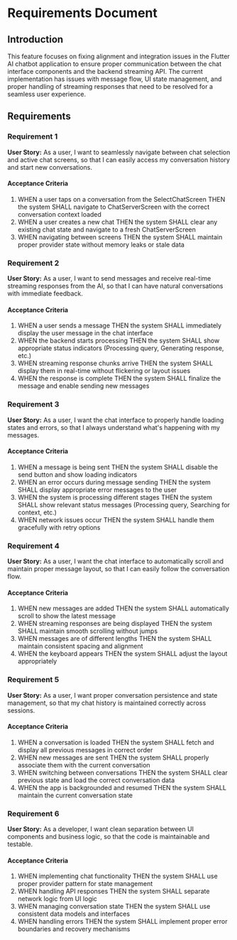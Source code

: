 # Requirements Document

## Introduction

This feature focuses on fixing alignment and integration issues in the Flutter AI chatbot application to ensure proper communication between the chat interface components and the backend streaming API. The current implementation has issues with message flow, UI state management, and proper handling of streaming responses that need to be resolved for a seamless user experience.

## Requirements

### Requirement 1

**User Story:** As a user, I want to seamlessly navigate between chat selection and active chat screens, so that I can easily access my conversation history and start new conversations.

#### Acceptance Criteria

1. WHEN a user taps on a conversation from the SelectChatScreen THEN the system SHALL navigate to ChatServerScreen with the correct conversation context loaded
2. WHEN a user creates a new chat THEN the system SHALL clear any existing chat state and navigate to a fresh ChatServerScreen
3. WHEN navigating between screens THEN the system SHALL maintain proper provider state without memory leaks or stale data

### Requirement 2

**User Story:** As a user, I want to send messages and receive real-time streaming responses from the AI, so that I can have natural conversations with immediate feedback.

#### Acceptance Criteria

1. WHEN a user sends a message THEN the system SHALL immediately display the user message in the chat interface
2. WHEN the backend starts processing THEN the system SHALL show appropriate status indicators (Processing query, Generating response, etc.)
3. WHEN streaming response chunks arrive THEN the system SHALL display them in real-time without flickering or layout issues
4. WHEN the response is complete THEN the system SHALL finalize the message and enable sending new messages

### Requirement 3

**User Story:** As a user, I want the chat interface to properly handle loading states and errors, so that I always understand what's happening with my messages.

#### Acceptance Criteria

1. WHEN a message is being sent THEN the system SHALL disable the send button and show loading indicators
2. WHEN an error occurs during message sending THEN the system SHALL display appropriate error messages to the user
3. WHEN the system is processing different stages THEN the system SHALL show relevant status messages (Processing query, Searching for context, etc.)
4. WHEN network issues occur THEN the system SHALL handle them gracefully with retry options

### Requirement 4

**User Story:** As a user, I want the chat interface to automatically scroll and maintain proper message layout, so that I can easily follow the conversation flow.

#### Acceptance Criteria

1. WHEN new messages are added THEN the system SHALL automatically scroll to show the latest message
2. WHEN streaming responses are being displayed THEN the system SHALL maintain smooth scrolling without jumps
3. WHEN messages are of different lengths THEN the system SHALL maintain consistent spacing and alignment
4. WHEN the keyboard appears THEN the system SHALL adjust the layout appropriately

### Requirement 5

**User Story:** As a user, I want proper conversation persistence and state management, so that my chat history is maintained correctly across sessions.

#### Acceptance Criteria

1. WHEN a conversation is loaded THEN the system SHALL fetch and display all previous messages in correct order
2. WHEN new messages are sent THEN the system SHALL properly associate them with the current conversation
3. WHEN switching between conversations THEN the system SHALL clear previous state and load the correct conversation data
4. WHEN the app is backgrounded and resumed THEN the system SHALL maintain the current conversation state

### Requirement 6

**User Story:** As a developer, I want clean separation between UI components and business logic, so that the code is maintainable and testable.

#### Acceptance Criteria

1. WHEN implementing chat functionality THEN the system SHALL use proper provider pattern for state management
2. WHEN handling API responses THEN the system SHALL separate network logic from UI logic
3. WHEN managing conversation state THEN the system SHALL use consistent data models and interfaces
4. WHEN handling errors THEN the system SHALL implement proper error boundaries and recovery mechanisms